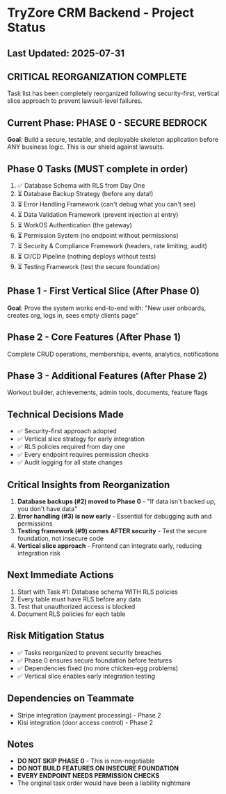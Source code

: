# TryZore CRM Backend - Project Status

## Last Updated: 2025-07-31

## CRITICAL REORGANIZATION COMPLETE
Task list has been completely reorganized following security-first, vertical slice approach to prevent lawsuit-level failures.

## Current Phase: PHASE 0 - SECURE BEDROCK
**Goal**: Build a secure, testable, and deployable skeleton application before ANY business logic. This is our shield against lawsuits.

## Phase 0 Tasks (MUST complete in order)
1. ✅ Database Schema with RLS from Day One
2. ⏳ Database Backup Strategy (before any data!)
3. ⏳ Error Handling Framework (can't debug what you can't see)
4. ⏳ Data Validation Framework (prevent injection at entry)
5. ⏳ WorkOS Authentication (the gateway)
6. ⏳ Permission System (no endpoint without permissions)
7. ⏳ Security & Compliance Framework (headers, rate limiting, audit)
8. ⏳ CI/CD Pipeline (nothing deploys without tests)
9. ⏳ Testing Framework (test the secure foundation)

## Phase 1 - First Vertical Slice (After Phase 0)
**Goal**: Prove the system works end-to-end with: "New user onboards, creates org, logs in, sees empty clients page"

## Phase 2 - Core Features (After Phase 1)
Complete CRUD operations, memberships, events, analytics, notifications

## Phase 3 - Additional Features (After Phase 2)
Workout builder, achievements, admin tools, documents, feature flags

## Technical Decisions Made
- ✅ Security-first approach adopted
- ✅ Vertical slice strategy for early integration
- ✅ RLS policies required from day one
- ✅ Every endpoint requires permission checks
- ✅ Audit logging for all state changes

## Critical Insights from Reorganization
1. **Database backups (#2) moved to Phase 0** - "If data isn't backed up, you don't have data"
2. **Error handling (#3) is now early** - Essential for debugging auth and permissions
3. **Testing framework (#9) comes AFTER security** - Test the secure foundation, not insecure code
4. **Vertical slice approach** - Frontend can integrate early, reducing integration risk

## Next Immediate Actions
1. Start with Task #1: Database schema WITH RLS policies
2. Every table must have RLS before any data
3. Test that unauthorized access is blocked
4. Document RLS policies for each table

## Risk Mitigation Status
- ✅ Tasks reorganized to prevent security breaches
- ✅ Phase 0 ensures secure foundation before features
- ✅ Dependencies fixed (no more chicken-egg problems)
- ✅ Vertical slice enables early integration testing

## Dependencies on Teammate
- Stripe integration (payment processing) - Phase 2
- Kisi integration (door access control) - Phase 2

## Notes
- **DO NOT SKIP PHASE 0** - This is non-negotiable
- **DO NOT BUILD FEATURES ON INSECURE FOUNDATION**
- **EVERY ENDPOINT NEEDS PERMISSION CHECKS**
- The original task order would have been a liability nightmare